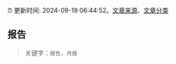 :alarm_clock: 更新时间: 2024-09-19 06:44:52。[文章来源](/README.md)、[文章分类](/TAGS.md)

## 报告


> 关键字：`报告`、`月报`



